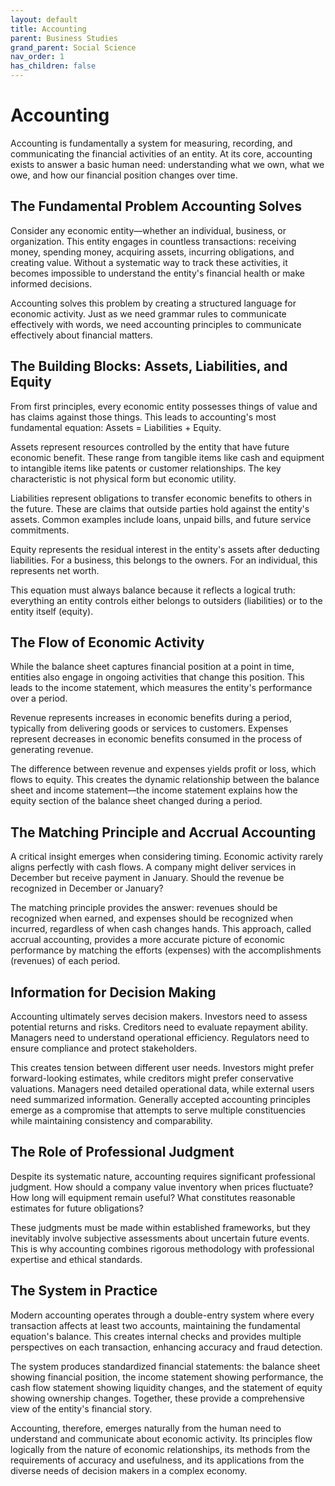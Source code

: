 ```yaml
---
layout: default
title: Accounting
parent: Business Studies
grand_parent: Social Science
nav_order: 1
has_children: false
---
```


# Accounting

Accounting is fundamentally a system for measuring, recording, and communicating the financial activities of an entity. At its core, accounting exists to answer a basic human need: understanding what we own, what we owe, and how our financial position changes over time.

## The Fundamental Problem Accounting Solves

Consider any economic entity—whether an individual, business, or organization. This entity engages in countless transactions: receiving money, spending money, acquiring assets, incurring obligations, and creating value. Without a systematic way to track these activities, it becomes impossible to understand the entity's financial health or make informed decisions.

Accounting solves this problem by creating a structured language for economic activity. Just as we need grammar rules to communicate effectively with words, we need accounting principles to communicate effectively about financial matters.

## The Building Blocks: Assets, Liabilities, and Equity

From first principles, every economic entity possesses things of value and has claims against those things. This leads to accounting's most fundamental equation: Assets = Liabilities + Equity.

Assets represent resources controlled by the entity that have future economic benefit. These range from tangible items like cash and equipment to intangible items like patents or customer relationships. The key characteristic is not physical form but economic utility.

Liabilities represent obligations to transfer economic benefits to others in the future. These are claims that outside parties hold against the entity's assets. Common examples include loans, unpaid bills, and future service commitments.

Equity represents the residual interest in the entity's assets after deducting liabilities. For a business, this belongs to the owners. For an individual, this represents net worth.

This equation must always balance because it reflects a logical truth: everything an entity controls either belongs to outsiders (liabilities) or to the entity itself (equity).

## The Flow of Economic Activity

While the balance sheet captures financial position at a point in time, entities also engage in ongoing activities that change this position. This leads to the income statement, which measures the entity's performance over a period.

Revenue represents increases in economic benefits during a period, typically from delivering goods or services to customers. Expenses represent decreases in economic benefits consumed in the process of generating revenue.

The difference between revenue and expenses yields profit or loss, which flows to equity. This creates the dynamic relationship between the balance sheet and income statement—the income statement explains how the equity section of the balance sheet changed during a period.

## The Matching Principle and Accrual Accounting

A critical insight emerges when considering timing. Economic activity rarely aligns perfectly with cash flows. A company might deliver services in December but receive payment in January. Should the revenue be recognized in December or January?

The matching principle provides the answer: revenues should be recognized when earned, and expenses should be recognized when incurred, regardless of when cash changes hands. This approach, called accrual accounting, provides a more accurate picture of economic performance by matching the efforts (expenses) with the accomplishments (revenues) of each period.

## Information for Decision Making

Accounting ultimately serves decision makers. Investors need to assess potential returns and risks. Creditors need to evaluate repayment ability. Managers need to understand operational efficiency. Regulators need to ensure compliance and protect stakeholders.

This creates tension between different user needs. Investors might prefer forward-looking estimates, while creditors might prefer conservative valuations. Managers need detailed operational data, while external users need summarized information. Generally accepted accounting principles emerge as a compromise that attempts to serve multiple constituencies while maintaining consistency and comparability.

## The Role of Professional Judgment

Despite its systematic nature, accounting requires significant professional judgment. How should a company value inventory when prices fluctuate? How long will equipment remain useful? What constitutes reasonable estimates for future obligations?

These judgments must be made within established frameworks, but they inevitably involve subjective assessments about uncertain future events. This is why accounting combines rigorous methodology with professional expertise and ethical standards.

## The System in Practice

Modern accounting operates through a double-entry system where every transaction affects at least two accounts, maintaining the fundamental equation's balance. This creates internal checks and provides multiple perspectives on each transaction, enhancing accuracy and fraud detection.

The system produces standardized financial statements: the balance sheet showing financial position, the income statement showing performance, the cash flow statement showing liquidity changes, and the statement of equity showing ownership changes. Together, these provide a comprehensive view of the entity's financial story.

Accounting, therefore, emerges naturally from the human need to understand and communicate about economic activity. Its principles flow logically from the nature of economic relationships, its methods from the requirements of accuracy and usefulness, and its applications from the diverse needs of decision makers in a complex economy.

